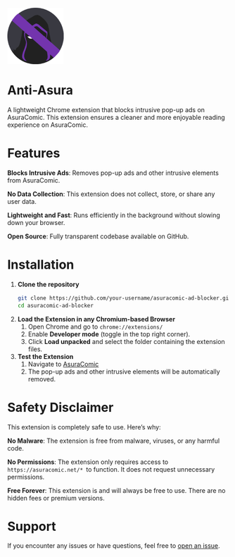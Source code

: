 ![Anti-Asura](/icons/icon-128.png) 
# **Anti-Asura**

A lightweight Chrome extension that blocks intrusive pop-up ads on AsuraComic. This extension ensures a cleaner and more enjoyable reading experience on AsuraComic.

# **Features**
**Blocks Intrusive Ads**: Removes pop-up ads and other intrusive elements from AsuraComic.

**No Data Collection**: This extension does not collect, store, or share any user data.

**Lightweight and Fast**: Runs efficiently in the background without slowing down your browser.

**Open Source**: Fully transparent codebase available on GitHub.

# **Installation**
1. **Clone the repository**
    ```bash
    git clone https://github.com/your-username/asuracomic-ad-blocker.git
    cd asuracomic-ad-blocker
    ```
2. **Load the Extension in any Chromium-based Browser**
   1. Open Chrome and go to `chrome://extensions/`
   2. Enable **Developer mode** (toggle in the top right corner).
   3. Click **Load unpacked** and select the folder containing the extension files.
3. **Test the Extension**
   1. Navigate to [AsuraComic](https://asuracomic.net/)
   2. The pop-up ads and other intrusive elements will be automatically removed.
   

# **Safety Disclaimer**
This extension is completely safe to use. Here’s why:

**No Malware**: The extension is free from malware, viruses, or any harmful code.

**No Permissions**: The extension only requires access to `https://asuracomic.net/* `to function. It does not request unnecessary permissions.

**Free Forever**: This extension is and will always be free to use. There are no hidden fees or premium versions.

# Support
If you encounter any issues or have questions, feel free to [open an issue](https://github.com/louispawaon/anti-asura/issues).